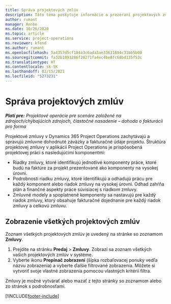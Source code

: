 ```yaml
---
title: Správa projektových zmlúv
description: Táto téma poskytuje informácie o prezeraní projektových zmlúv.
author: rumant
manager: Annbe
ms.date: 10/26/2020
ms.topic: article
ms.service: project-operations
ms.reviewer: kfend
ms.author: rumant
ms.openlocfilehash: 5a4357d5cf184a3c6ada3ae33631694c31bb5b00
ms.sourcegitcommit: fa32b1893286f20271fa4ec4be8fc68bd135f53c
ms.translationtype: HT
ms.contentlocale: sk-SK
ms.lasthandoff: 02/15/2021
ms.locfileid: "5273231"
---
```

# <a name="manage-project-contracts"></a>Správa projektových zmlúv

_**Platí pre:** Projektové operácie pre scenáre založené na zdrojoch/chýbajúcich zdrojoch, čiastočné nasadenie – dohoda o fakturácii pro forma_

Projektové zmluvy v Dynamics 365 Project Operations zachytávajú a spravujú zmluvne dohodnuté záväzky a fakturačné údaje projektu. Štruktúra projektovej zmluvy v aplikácii Project Operations je prispôsobená projektovej práci s nasledujúcimi komponentmi:

- Riadky zmluvy, ktoré identifikujú jednotlivé komponenty práce, ktoré budú na faktúre za projekt prezentované ako komponenty na vysokej úrovni.
- Podrobnosti riadku zmluvy, ktoré identifikujú a odhadujú prácu pre každý komponent alebo riadok zmluvy na vysokej úrovni. Odhad zahŕňa plán a finančné aspekty práce súvisiacej s riadkom zmluvy.
- Zmluvné modely a spoplatnené komponenty sa nastavujú pre každý riadok zmluvy, ktorý obsahuje fakturačné dojednanie pre každý riadok zmluvy a celkovú zmluvu.

## <a name="view-all-project-based-contracts"></a>Zobrazenie všetkých projektových zmlúv

Zoznam všetkých projektových zmlúv je uvedený na stránke so zoznamom **Zmluvy**. 

1. Prejdite na stránku **Predaj** > **Zmluvy**. Zobrazí sa zoznam všetkých vašich projektových zmlúv v systéme. 
2. Vyberte ikonu **Prepínač zobrazení** (šípka rozbaľovacej ponuky vedľa názvu zobrazenia) a vyberte ďalšie filtrované zobrazenia. Môžete si vytvoriť svoje vlastné zobrazenia pomocou vlastných kritérií filtra.

Zmluvy je možné vytvárať alebo mazať z tejto stránky so zoznamom alebo zo stránok s podrobnosťami.


[!INCLUDE[footer-include](../../includes/footer-banner.md)]